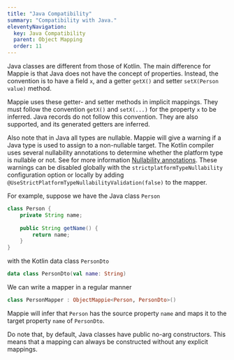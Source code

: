 ```yaml
---
title: "Java Compatibility"
summary: "Compatibility with Java."
eleventyNavigation:
  key: Java Compatibility
  parent: Object Mapping
  order: 11
---
```


Java classes are different from those of Kotlin. The main difference for Mappie is that Java does not have the concept
of properties. Instead, the convention is to have a field `x`, and a getter `getX()` and setter `setX(Person value)`
method. 

Mappie uses these getter- and setter methods in implicit mappings. They must follow the convention `getX()` and 
`setX(...)` for the property `x` to be inferred. Java records do not follow this convention. They are also supported, 
and its generated getters are inferred.

Also note that in Java all types are nullable. Mappie will give a warning if a Java type is used to assign to a 
non-nullable target. The Kotlin compiler uses several nullability annotations to determine whether the platform type 
is nullable or not. See for more information [Nullability annotations](https://kotlinlang.org/docs/java-interop.html#nullability-annotations).
These warnings can be disabled globally with the `strictplatformTypeNullability` configuration option or locally by
adding `@UseStrictPlatformTypeNullabilityValidation(false)` to the mapper.

For example, suppose we have the Java class `Person`
```java
class Person {
    private String name;
    
    public String getName() {
        return name;
    }
}
```
with the Kotlin data class `PersonDto`
```kotlin
data class PersonDto(val name: String)
```
We can write a mapper in a regular manner
```kotlin
class PersonMapper : ObjectMappie<Person, PersonDto>()
```
Mappie will infer that `Person` has the source property `name` and maps it to the target property `name` of `PersonDto`.

Do note that, by default, Java classes have public no-arg constructors. This means that a mapping can always be 
constructed without any explicit mappings.